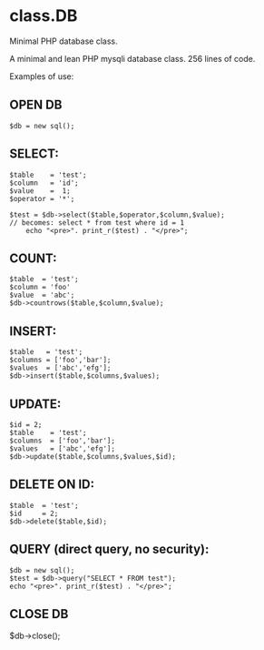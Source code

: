 # class.DB
Minimal PHP database class.

A minimal and lean PHP mysqli database class. 256 lines of code.

Examples of use:

OPEN DB
  ------
	$db = new sql();

SELECT:
  ------
	$table    = 'test';
	$column   = 'id';
	$value    =  1;
	$operator = '*';
	
	$test = $db->select($table,$operator,$column,$value);
	// becomes: select * from test where id = 1
    	echo "<pre>". print_r($test) . "</pre>";

COUNT:
  ------ 
	$table  = 'test';
	$column = 'foo'
	$value  = 'abc';
	$db->countrows($table,$column,$value);
	
INSERT:
  ------ 
	$table   = 'test';
	$columns = ['foo','bar'];
	$values  = ['abc','efg'];
	$db->insert($table,$columns,$values);
	
UPDATE:
  ------
  	$id = 2;
	$table    = 'test';
	$columns  = ['foo','bar'];
	$values   = ['abc','efg'];
	$db->update($table,$columns,$values,$id);
	
DELETE ON ID:
  ------
	$table  = 'test';
	$id 	= 2;
	$db->delete($table,$id);
	
QUERY (direct query, no security):
  ------
	$db = new sql();
	$test = $db->query("SELECT * FROM test");
	echo "<pre>". print_r($test) . "</pre>";

CLOSE DB
  ------
$db->close();
